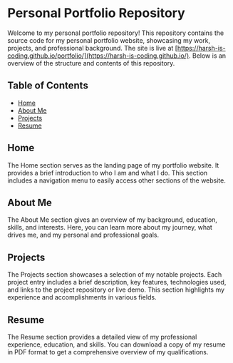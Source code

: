 # Personal Portfolio Repository

Welcome to my personal portfolio repository! This repository contains the source code for my personal portfolio website, showcasing my work, projects, and professional background. The site is live at [https://harsh-is-coding.github.io/portfolio/](https://harsh-is-coding.github.io/). Below is an overview of the structure and contents of this repository.

## Table of Contents

- [Home](#home)
- [About Me](#about-me)
- [Projects](#projects)
- [Resume](#resume)

## Home

The Home section serves as the landing page of my portfolio website. It provides a brief introduction to who I am and what I do. This section includes a navigation menu to easily access other sections of the website.

## About Me

The About Me section gives an overview of my background, education, skills, and interests. Here, you can learn more about my journey, what drives me, and my personal and professional goals.

## Projects

The Projects section showcases a selection of my notable projects. Each project entry includes a brief description, key features, technologies used, and links to the project repository or live demo. This section highlights my experience and accomplishments in various fields.

## Resume

The Resume section provides a detailed view of my professional experience, education, and skills. You can download a copy of my resume in PDF format to get a comprehensive overview of my qualifications.